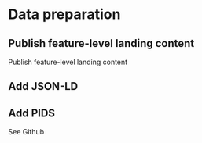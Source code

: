 # Data preparation



## Publish feature-level landing content

Publish feature-level landing content

## Add JSON-LD


## Add PIDS
See Github
